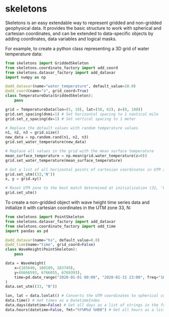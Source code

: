 # skeletons

Skeletons is an easy extendable way to represent gridded and non-gridded geophysical data. It provides the basic structure to work with spherical and cartesian coordinates, and can be extended to data-specific objects by adding coordinates, data variables and logical masks.

For example, to create a python class representing a 3D grid of water temperature data:
```python
from skeletons import GriddedSkeleton
from skeletons.coordinate_factory import add_coord
from skeletons.datavar_factory import add_datavar
import numpy as np

@add_datavar(name="water_temperature", default_value=10.0)
@add_coord(name="z", grid_coord=True)
class TemperatureData(GriddedSkeleton):
    pass

grid = TemperatureData(lon=(5, 10), lat=(58, 62), z=(0, 100))
grid.set_spacing(dnmi=1) # Set horizontal spacing to 1 nautical mile
grid.set_z_spacing(dx=1) # Set vertical spacing to 1 meter

# Replace the default values with random temperature values
n1, n2, n3 = grid.size()
new_data = np.random.rand(n1, n2, n3)
grid.set_water_temperature(new_data)

# Replace all values in the grid with the mean surface temperature
mean_surface_temperature = np.mean(grid.water_temperature(z=0))
grid.set_water_temperature(mean_surface_temperature)

# Get a list of all horizontal points of cartesian coordinates in UTM zone 33 N
grid.set_utm((33,'N'))
x, y = grid.xy()

# Reset UTM zone to the best match determined at initialization (32, 'V')
grid.set_utm()
```

To create a non-gridded object with wave height time series data and initialize it with cartesian coordinates in the UTM zone 33, N:

```python
from skeletons import PointSkeleton
from skeletons.datavar_factory import add_datavar
from skeletons.coordinate_factory import add_time
import pandas as pd

@add_datavar(name="hs", default_value=0.0)
@add_time(name="time", grid_coord=False)
class WaveHeight(PointSkeleton):
    pass

data = WaveHeight(
    x=(165640, 180189, 283749),
    y=(6666593, 6766055, 6769393),
    time=pd.date_range("2020-01-01 00:00", "2020-01-31 23:00", freq="1H"),
)
data.set_utm((33, "N"))

lon, lat = data.lonlat() # Converts the UTM coordinates to spherical coordinates
data.time() # Get times as a DatetimeIndex
data.days(datetime=False) # Get all days as a list of strings in the format ['YYYY-MM-dd', ...]
data.hours(datetime=False, fmt="%Y%M%d %H00") # Get all hours as a list of string in the format ['YYYYMMdd HH00', ...]
```
